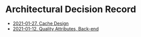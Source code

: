 # Architectural Decision Record

- [2021-01-27. Cache Design](./2021-01-27-cache-design.md)
- [2021-01-12. Quality Attributes, Back-end](./2021-01-12-quality-attributes-back-end.md)
